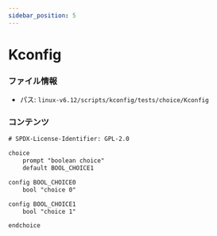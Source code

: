```yaml
---
sidebar_position: 5
---
```

# Kconfig

### ファイル情報

- パス: `linux-v6.12/scripts/kconfig/tests/choice/Kconfig`

### コンテンツ

```txt
# SPDX-License-Identifier: GPL-2.0

choice
	prompt "boolean choice"
	default BOOL_CHOICE1

config BOOL_CHOICE0
	bool "choice 0"

config BOOL_CHOICE1
	bool "choice 1"

endchoice

```
